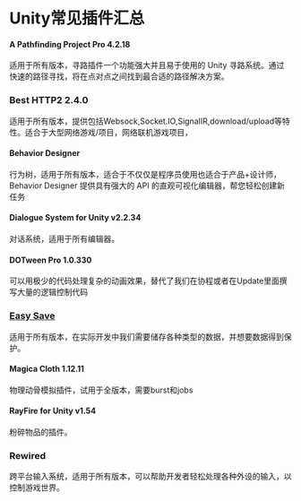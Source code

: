 # Unity常见插件汇总

#### A Pathfinding Project Pro 4.2.18

适用于所有版本，寻路插件一个功能强大并且易于使用的 Unity 寻路系统。通过快速的路径寻找，将在点对点之间找到最合适的路径解决方案。

### Best HTTP2 2.4.0

适用于所有版本，提供包括Websock,Socket.IO,SignalIR,download/upload等特性。适合于大型网络游戏/项目，网络联机游戏项目，

#### Behavior Designer 

行为树，适用于所有版本，适合于不仅仅是程序员使用也适合于产品+设计师，Behavior Designer 提供具有强大的 API 的直观可视化编辑器，帮您轻松创建新任务

#### Dialogue System for Unity v2.2.34

对话系统，适用于所有编辑器。

#### DOTween Pro 1.0.330

可以用极少的代码处理复杂的动画效果，替代了我们在协程或者在Update里面撰写大量的逻辑控制代码

### [Easy Save](https://github.com//MrChenLearnSpace/UnityCommonTools/raw/main/)

适用于所有版本，在实际开发中我们需要储存各种类型的数据，并想要数据得到保护。

#### Magica Cloth 1.12.11

物理动骨模拟插件，试用于全版本，需要burst和jobs

#### RayFire for Unity v1.54

粉碎物品的插件。

### Rewired

跨平台输入系统，适用于所有版本，可以帮助开发者轻松处理各种外设的输入，以控制游戏世界。